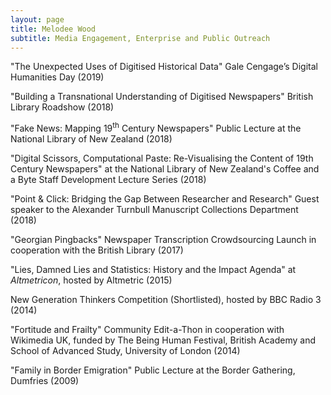 ```yaml
---
layout: page
title: Melodee Wood
subtitle: Media Engagement, Enterprise and Public Outreach
---
```



"The Unexpected Uses of Digitised Historical Data" Gale Cengage’s
Digital Humanities Day (2019)

"Building a Transnational Understanding of Digitised Newspapers" British
Library Roadshow (2018)

"Fake News: Mapping 19<sup>th</sup> Century Newspapers" Public Lecture
at the National Library of New Zealand (2018)

"Digital Scissors, Computational Paste: Re-Visualising the Content of
19th Century Newspapers" at the National Library of New Zealand's Coffee
and a Byte Staff Development Lecture Series (2018)

"Point & Click: Bridging the Gap Between Researcher and Research" Guest
speaker to the Alexander Turnbull Manuscript Collections Department
(2018)

"Georgian Pingbacks" Newspaper Transcription Crowdsourcing Launch in
cooperation with the British Library (2017)

"Lies, Damned Lies and Statistics: History and the Impact Agenda" at
*Altmetricon*, hosted by Altmetric (2015)

New Generation Thinkers Competition (Shortlisted), hosted by BBC Radio 3
(2014)

"Fortitude and Frailty" Community Edit-a-Thon in cooperation with
Wikimedia UK, funded by The Being Human Festival, British Academy and
School of Advanced Study, University of London (2014)

"Family in Border Emigration" Public Lecture at the Border Gathering,
Dumfries (2009)
